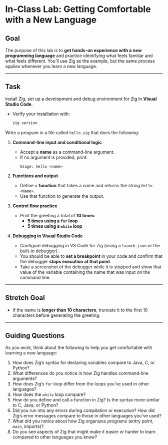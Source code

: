 # In-Class Lab: Getting Comfortable with a New Language

## Goal
The purpose of this lab is to **get hands-on experience with a new programming language** and practice identifying what feels familiar and what feels different. You’ll use Zig as the example, but the same process applies whenever you learn a new language.  

---

## Task

Install Zig, set up a development and debug environment for Zig in **Visual Studio Code**.
   - Verify your installation with:  
     ```bash
     zig version
     ```
Write a program in a file called `hello.zig` that does the following:

1. **Command-line input and conditional logic**
   - Accept a **name** as a command-line argument.  
   - If no argument is provided, print:  
     ```
     Usage: hello <name>
     ```  

2. **Functions and output**
   - Define a **function** that takes a name and returns the string `Hello <Name>`.  
   - Use that function to generate the output.  

3. **Control flow practice**
   - Print the greeting a total of **10 times**:  
     - **5 times using a `for` loop**  
     - **5 times using a `while` loop**  

4. **Debugging in Visual Studio Code**
   - Configure debugging in VS Code for Zig (using a `launch.json` or the built-in debugger).  
   - You should be able to **set a breakpoint** in your code and confirm that the debugger **stops execution at that point**.
   - Take a screenshot of the debugger while it is stopped and show that value of the variable containing the name that was input on the command line.

---

## Stretch Goal
- If the name is **longer than 10 characters**, truncate it to the first 10 characters before generating the greeting.  

---

## Guiding Questions
As you work, think about the following to help you get comfortable with learning a new language:

1. How does Zig’s syntax for declaring variables compare to Java, C, or Python?  
2. What differences do you notice in how Zig handles command-line arguments?  
3. How does Zig’s `for` loop differ from the loops you’ve used in other languages?  
4. How does the `while` loop compare?  
5. How do you define and call a function in Zig? Is the syntax more similar to C, Java, or Python?  
6. Did you run into any errors during compilation or execution? How did Zig’s error messages compare to those in other languages you’ve used?  
7. What did you notice about how Zig organizes programs (entry point, `main`, imports)?  
8. Do you see aspects of Zig that might make it easier or harder to learn compared to other languages you know?  
